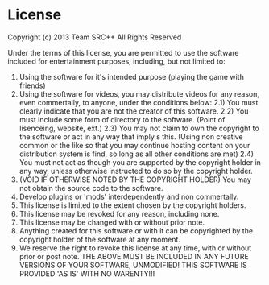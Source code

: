 License
====================================

Copyright (c) 2013 Team SRC++
All Rights Reserved

Under the terms of this license, you are permitted to use the software included for entertainment purposes,
including, but not limited to:
1) Using the software for it's intended purpose (playing the game with friends)
2) Using the software for videos, you may distribute videos for any reason, even commertally, to anyone, under the conditions below:
   2.1) You must clearly indicate that you are not the creator of this software.
   2.2) You must include some form of directory to the software. (Point of lisenceing, website, ext.)
   2.3) You may not claim to own the copyright to the software or act in any way that imply s this. (Using non creative common or the like so that you may continue hosting content on your distribution system is find, so long as all other conditions are met)
   2.4) You must not act as though you are supported by the copyright holder in any way, unless otherwise instructed to do so by the copyright holder.
3) (VOID IF OTHERWISE NOTED BY THE COPYRIGHT HOLDER) You may not obtain the source code to the software.
4) Develop plugins or 'mods' interdependently and non commertally.
5) This license is limited to the extent chosen by the copyright holders.
6) This license may be revoked for any reason, including none.
7) This license may be changed with or without prior note.
8) Anything created for this software or with it can be copyrighted by the copyright holder of the software at any moment.
9) We reserve the right to revoke this license at any time, with or without prior or post note.
THE ABOVE MUST BE INCLUDED IN ANY FUTURE VERSIONS OF YOUR SOFTWARE, UNMODIFIED!
THIS SOFTWARE IS PROVIDED 'AS IS' WITH NO WARENTY!!!
